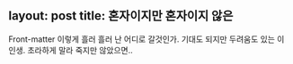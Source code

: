 layout: post
title: 혼자이지만 혼자이지 않은
---
Front-matter
이렇게 흘러 흘러 난 어디로 갈것인가. 기대도 되지만 두려움도 있는 이 인생. 초라하게 말라 죽지만 않았으면..
